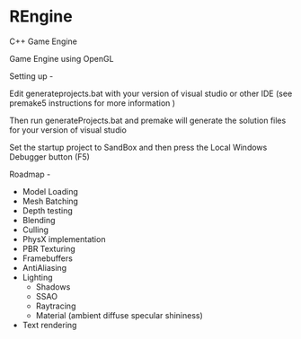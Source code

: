 # REngine
C++ Game Engine

Game Engine using OpenGL

Setting up - 

Edit generateprojects.bat with your version of visual studio or other IDE (see premake5 instructions for more information )

Then run generateProjects.bat and premake will generate the solution files for your version of visual studio

Set the startup project to SandBox and then press the Local Windows Debugger button (F5)


Roadmap -

- Model Loading
- Mesh Batching
- Depth testing
- Blending
- Culling
- PhysX implementation
- PBR Texturing
- Framebuffers
- AntiAliasing
- Lighting
	- Shadows
	- SSAO
	- Raytracing
	- Material (ambient diffuse specular shininess)
- Text rendering
